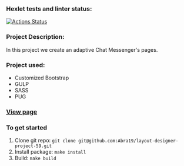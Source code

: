 ### Hexlet tests and linter status:
[![Actions Status](https://github.com/Abra19/layout-designer-project-59/workflows/hexlet-check/badge.svg)](https://github.com/Abra19/layout-designer-project-59/actions)

### Project Description:
In this project we create an adaptive Chat Messenger's pages.

### Project used:
* Customized Bootstrap
* GULP
* SASS
* PUG


### [View page](https://witty-trade.surge.sh)
### To get started

1. Clone git repo: `git clone git@github.com:Abra19/layout-designer-project-59.git`
2. Install package: `make install`
3. Build: `make build`